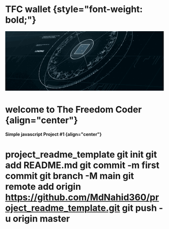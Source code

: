 TFC wallet {style="font-weight: bold;"}
==========

![](./thum.gif)

welcome to The Freedom Coder {align="center"}
============================

#### Simple javascript Project \#1 {align="center"}
# project_readme_template git init git add README.md git commit -m first commit git branch -M main git remote add origin https://github.com/MdNahid360/project_readme_template.git git push -u origin master
